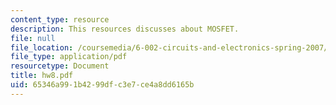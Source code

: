 ```yaml
---
content_type: resource
description: This resources discusses about MOSFET.
file: null
file_location: /coursemedia/6-002-circuits-and-electronics-spring-2007/65346a991b4299dfc3e7ce4a8dd6165b_hw8.pdf
file_type: application/pdf
resourcetype: Document
title: hw8.pdf
uid: 65346a99-1b42-99df-c3e7-ce4a8dd6165b
---
```

